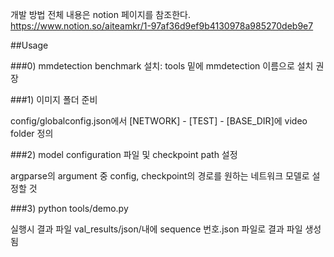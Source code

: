 개발 방법 전체 내용은 notion 페이지를 참조한다.
https://www.notion.so/aiteamkr/1-97af36d9ef9b4130978a985270deb9e7


##Usage

###0) mmdetection benchmark 설치: tools 밑에 mmdetection 이름으로 설치 권장
 
###1) 이미지 폴더 준비
 
   config/globalconfig.json에서 [NETWORK] - [TEST] - [BASE_DIR]에 video folder 정의
   
###2) model configuration 파일 및 checkpoint path 설정

   argparse의 argument 중 config, checkpoint의 경로를 원하는 네트워크 모델로 설정할 것
   
###3) python tools/demo.py

   실행시 결과 파일 val_results/json/내에 sequence 번호.json 파일로 결과 파일 생성됨
   
    
    
